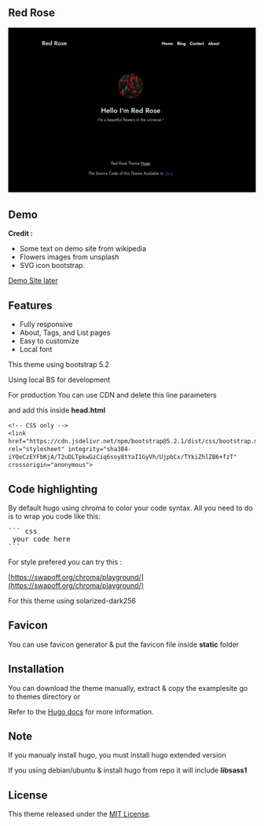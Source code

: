 ## Red Rose

![rose](https://raw.githubusercontent.com/httpsecure/hugo-theme-red-rose/main/images/screenshot.png)


## Demo

**Credit :**

 * Some text on demo site from wikipedia
 * Flowers images from unsplash
 * SVG icon bootstrap.
 
 [Demo Site later](https://netlify.app/)

## Features

* Fully responsive
* About, Tags, and List pages
* Easy to customize
* Local font 

This theme using bootstrap 5.2

Using local BS for development

For production You can use CDN and delete this line parameters

and add this inside **head.html**
```
<!-- CSS only -->
<link href="https://cdn.jsdelivr.net/npm/bootstrap@5.2.1/dist/css/bootstrap.min.css" rel="stylesheet" integrity="sha384-iYQeCzEYFbKjA/T2uDLTpkwGzCiq6soy8tYaI1GyVh/UjpbCx/TYkiZhlZB6+fzT" crossorigin="anonymous">
```

## Code highlighting

By default hugo using chroma to color your code syntax. All you need to do is to wrap you code like this:

<pre>
``` css
 your code here
```
</pre>
For style prefered you can try this :

[https://swapoff.org/chroma/playground/](https://swapoff.org/chroma/playground/)

For this theme using solarized-dark256

## Favicon

You can use favicon generator & put the favicon file inside **static** folder

## Installation

You can download the theme manually, extract & copy the examplesite go to themes directory
or

Refer to the [Hugo docs](https://gohugo.io/getting-started/quick-start/) for more information.

## Note

If you manualy install hugo, you must install hugo extended version

If you using debian/ubuntu & install hugo from repo it will include **libsass1**

## License

This theme released under the [MIT License]().


